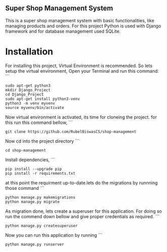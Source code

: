 ## Super Shop Management System

This is a super shop management system with basic functionalities, like managing products and orders. For this project Python is used with Django framework and for database management used SQLite.

# Installation

For installing this project, Virtual Environment is recommended. So lets setup the virtual environment,
Open your Terminal and run this command:
    ```

    sudo apt-get python3
    mkdir Django_Project
    cd Django_Project
    sudo apt-get install python3-venv
    python3 -m venv myvenv
    source myvenv/bin/activate
   
Now virtual environment is activated, its time for cloneing the project. for this run this command bellow,
    ```

    git clone https://github.com/RubelBiswasCS/shop-management

Now cd into the project directory
    ```

    cd shop-management
    
Install dependencies,
    ```

    pip install --upgrade pip
    pip install -r requirements.txt
    
at this point the requirment up-to-date.lets do the migrations by runnning those command
    ```

    python manage.py makemigrations
    python manage.py migrate
    
As migration done, lets create a superuser for this application. For doing so run the commend down bellow and give proper credentials as required.
    ```

    python manage.py createsuperuser
    
Now you can run this application by running
    ```

    python manage.py runserver
   






